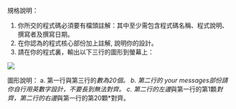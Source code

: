 規格說明：
1. 你所交的程式碼必須要有檔頭註解：其中至少需包含程式碼名稱、程式說明、撰寫者及撰寫日期。
2. 在你認為的程式核心部份加上註解, 說明你的設計。
3. 請在你的程式裏，輸出以下三行的圖形到螢幕上：

![](https://i.imgur.com/yIm9OGe.png)

圖形說明：
a. 第一行與第三行的*數為20個。 
b. 第二行的 your messages部份請你自行用英數字設計，不要長到無法對齊。
c. 第二行的左邊*與第一行的第1顆*對齊，第二行的右邊*與第一行的第20顆*對齊。
